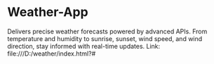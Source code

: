 # Weather-App
Delivers precise weather forecasts powered by advanced APIs. From temperature and humidity to sunrise, sunset, wind speed, and wind direction, stay informed with real-time updates.
Link: file:///D:/weather/index.html?#

